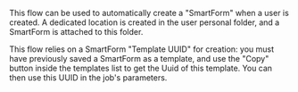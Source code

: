 This flow can be used to automatically create a "SmartForm" when a user is created. A dedicated location is created in the user personal folder, and a SmartForm is attached to this folder.

This flow relies on a SmartForm "Template UUID" for creation: you must have previously saved a SmartForm as a template, and use the "Copy" button inside the templates list to get the Uuid of this template. You can then use this UUID in the job's parameters.